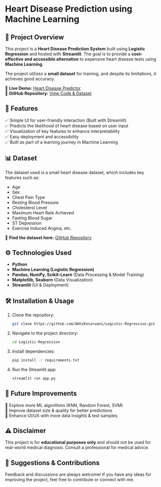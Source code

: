 # Heart Disease Prediction using Machine Learning

## 🚀 Project Overview
This project is a **Heart Disease Prediction System** built using **Logistic Regression** and hosted with **Streamlit**. The goal is to provide a **cost-effective and accessible alternative** to expensive heart disease tests using **Machine Learning**.

The project utilizes a **small dataset** for training, and despite its limitations, it achieves good accuracy.

🔗 **Live Demo:** [Heart Disease Predictor](https://heart-diseasepredictor.streamlit.app/)  
📂 **GitHub Repository:** [View Code & Dataset](https://github.com/AbhiKesarwani/Logistic-Regression/tree/main)

## 📌 Features
✅ Simple UI for user-friendly interaction (Built with Streamlit)  
✅ Predicts the likelihood of heart disease based on user input  
✅ Visualization of key features to enhance interpretability  
✅ Easy deployment and accessibility  
✅ Built as part of a learning journey in Machine Learning

## 📊 Dataset
The dataset used is a small heart disease dataset, which includes key features such as:
- Age
- Sex
- Chest Pain Type
- Resting Blood Pressure
- Cholesterol Level
- Maximum Heart Rate Achieved
- Fasting Blood Sugar
- ST Depression
- Exercise Induced Angina, etc.

📂 **Find the dataset here:** [GitHub Repository](https://github.com/AbhiKesarwani/Logistic-Regression/tree/main)

## ⚙️ Technologies Used
- **Python**
- **Machine Learning (Logistic Regression)**
- **Pandas, NumPy, Scikit-Learn** (Data Processing & Model Training)
- **Matplotlib, Seaborn** (Data Visualization)
- **Streamlit** (UI & Deployment)

## 🛠️ Installation & Usage
1. Clone the repository:
   ```bash
   git clone https://github.com/AbhiKesarwani/Logistic-Regression.git
   ```
2. Navigate to the project directory:
   ```bash
   cd Logistic-Regression
   ```
3. Install dependencies:
   ```bash
   pip install -r requirements.txt
   ```
4. Run the Streamlit app:
   ```bash
   streamlit run app.py
   ```

## 🚀 Future Improvements
🔹 Explore more ML algorithms (KNN, Random Forest, SVM)  
🔹 Improve dataset size & quality for better predictions  
🔹 Enhance UI/UX with more data insights & test samples  

## ⚠️ Disclaimer
This project is for **educational purposes only** and should not be used for real-world medical diagnosis. Consult a professional for medical advice.

## 💬 Suggestions & Contributions
Feedback and discussions are always welcome! If you have any ideas for improving the project, feel free to contribute or connect with me.
